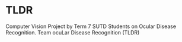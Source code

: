 # TLDR
Computer Vision Project by Term 7 SUTD Students on Ocular Disease Recognition. Team ocuLar Disease Recognition (TLDR)
